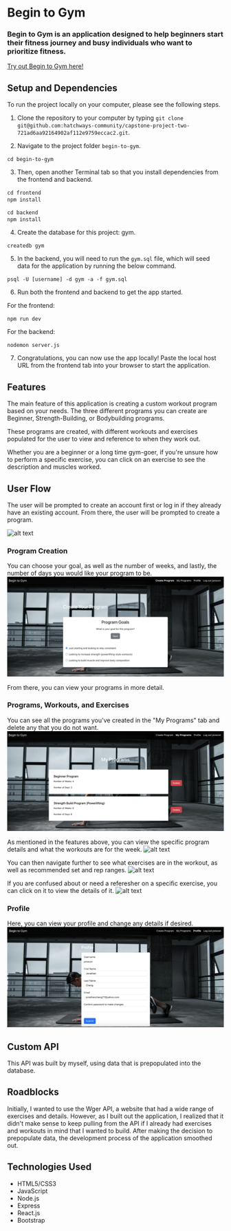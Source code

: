 # Begin to Gym

### Begin to Gym is an application designed to help beginners start their fitness journey and busy individuals who want to prioritize fitness.

[Try out Begin to Gym here!](https://begin-to-gym-frontend.onrender.com)

## Setup and Dependencies
To run the project locally on your computer, please see the following steps.

1. Clone the repository to your computer by typing `git clone git@github.com:hatchways-community/capstone-project-two-721ad6aa92164902af112e9759eccac2.git`.

2. Navigate to the project folder `begin-to-gym`.

```
cd begin-to-gym
```

3.  Then, open another Terminal tab so that you install dependencies from the frontend and backend.
```
cd frontend
npm install
```

```
cd backend
npm install
```

4. Create the database for this project: gym.

```
createdb gym
```

5. In the backend, you will need to run the `gym.sql` file, which will seed data for the application by running the below command.
```
psql -U [username] -d gym -a -f gym.sql
```

6. Run both the frontend and backend to get the app started.

For the frontend:
```
npm run dev
```

For the backend:
```
nodemon server.js
```

7. Congratulations, you can now use the app locally! Paste the local host URL from the frontend tab into your browser to start the application.

## Features
The main feature of this application is creating a custom workout program based on your needs. The three different programs you can create are Beginner, Strength-Building, or Bodybuilding programs.

These programs are created, with different workouts and exercises populated for the user to view and reference to when they work out.

Whether you are a beginner or a long time gym-goer, if you're unsure how to perform a specific exercise, you can click on an exercise to see the description and muscles worked.

## User Flow
The user will be prompted to create an account first or log in if they already have an existing account. From there, the user will be prompted to create a program.

![alt text](/readme-images/homepage.png)

### Program Creation
You can choose your goal, as well as the number of weeks, and lastly, the number of days you would like your program to be.
![alt text](/readme-images/create_program.png)

From there, you can view your programs in more detail.

### Programs, Workouts, and Exercises
You can see all the programs you've created in the "My Programs" tab and delete any that you do not want.
![alt text](/readme-images/program_list.png)

As mentioned in the features above, you can view the specific program details and what the workouts are for the week.
![alt text](/readme-images/program_details.png)

You can then navigate further to see what exercises are in the workout, as well as recommended set and rep ranges.
![alt text](/readme-images/workout.png)

If you are confused about or need a referesher on a specific exercise, you can click on it to view the details of it.
![alt text](/readme-images/exercise.png)

### Profile
Here, you can view your profile and change any details if desired.
![alt text](/readme-images/profile.png)

## Custom API
This API was built by myself, using data that is prepopulated into the database.

## Roadblocks
Initially, I wanted to use the Wger API, a website that had a wide range of exercises and details. However, as I built out the application, I realized that it didn't make sense to keep pulling from the API if I already had exercises and workouts in mind that I wanted to build. After making the decision to prepopulate data, the development process of the application smoothed out.

## Technologies Used
- HTML5/CSS3
- JavaScript
- Node.js
- Express
- React.js
- Bootstrap
